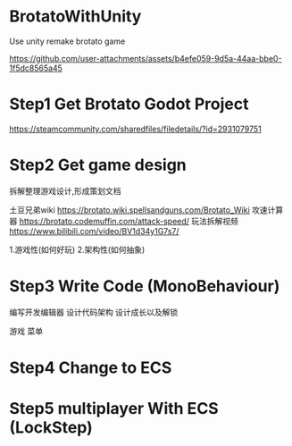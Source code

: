 # BrotatoWithUnity
Use unity remake brotato game



https://github.com/user-attachments/assets/b4efe059-9d5a-44aa-bbe0-1f5dc8565a45



# Step1 Get Brotato Godot Project
https://steamcommunity.com/sharedfiles/filedetails/?id=2931079751

# Step2 Get game design
拆解整理游戏设计,形成策划文档

土豆兄弟wiki
https://brotato.wiki.spellsandguns.com/Brotato_Wiki
攻速计算器
https://brotato.codemuffin.com/attack-speed/
玩法拆解视频
https://www.bilibili.com/video/BV1d34y1G7s7/

1.游戏性(如何好玩)
2.架构性(如何抽象)

# Step3 Write Code (MonoBehaviour)
编写开发编辑器
设计代码架构
设计成长以及解锁

游戏
菜单
# Step4 Change to ECS

# Step5 multiplayer With ECS (LockStep)
